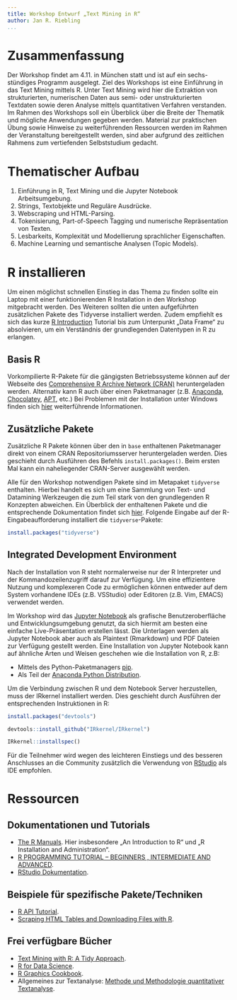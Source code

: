 ```yaml
---
title: Workshop Entwurf „Text Mining in R“
author: Jan R. Riebling
...
```


# Zusammenfassung

Der Workshop findet am 4.11. in München statt und ist auf ein sechs-stündiges Programm ausgelegt.
Ziel des Workshops ist eine Einführung in das Text Mining mittels R.
Unter Text Mining wird hier die Extraktion von strukturierten, numerischen Daten aus semi- oder unstrukturierten Textdaten sowie deren Analyse mittels quantitativen Verfahren verstanden.
Im Rahmen des Workshops soll ein Überblick über die Breite der Thematik und mögliche Anwendungen gegeben werden.
Material zur praktischen Übung sowie Hinweise zu weiterführenden Ressourcen werden im Rahmen der Veranstaltung bereitgestellt werden, sind aber aufgrund des zeitlichen Rahmens zum vertiefenden Selbststudium gedacht.

# Thematischer Aufbau

1. Einführung in R, Text Mining und die Jupyter Notebook Arbeitsumgebung.
2. Strings, Textobjekte und Reguläre Ausdrücke.
3. Webscraping und HTML-Parsing.
4. Tokenisierung, Part-of-Speech Tagging und numerische Repräsentation von Texten.
5. Lesbarkeits, Komplexität und Modellierung sprachlicher Eigenschaften.
6. Machine Learning und semantische Analysen (Topic Models).

# R installieren

Um einen möglichst schnellen Einstieg in das Thema zu finden sollte ein Laptop mit einer funktionierenden R Installation in den Workshop mitgebracht werden.
Des Weiteren sollten die unten aufgeführten zusätzlichen Pakete des Tidyverse installiert werden.
Zudem empfiehlt es sich das kurze [R Introduction](http://www.r-tutor.com/r-introduction) Tutorial bis zum Unterpunkt „Data Frame“ zu absolvieren, um ein Verständnis der grundlegenden Datentypen in R zu erlangen.

## Basis R

Vorkompilierte R-Pakete für die gängigsten Betriebssysteme können auf der Webseite des [Comprehensive R Archive Network (CRAN)](https://cran.r-project.org/) heruntergeladen werden.
Alternativ kann R auch über einen Paketmanager (z.B. [Anaconda](https://docs.anaconda.com/anaconda/user-guide/tasks/using-r-language/), [Chocolatey](https://community.chocolatey.org/packages/R.Project), [APT](https://sites.psu.edu/theubunturblog/installing-r-in-ubuntu/), etc.)
Bei Problemen mit der Installation unter Windows finden sich [hier](https://cran.r-project.org/bin/windows/base/) weiterführende Informationen.


## Zusätzliche Pakete

Zusätzliche R Pakete können über den in `base` enthaltenen Paketmanager direkt von einem CRAN Repositoriumsserver heruntergeladen werden.
Dies geschieht durch Ausführen des Befehls `install.packages()`.
Beim ersten Mal kann ein naheliegender CRAN-Server ausgewählt werden.

Alle für den Workshop notwendigen Pakete sind im Metapaket `tidyverse` enthalten.
Hierbei handelt es sich um eine Sammlung von Text- und Datamining Werkzeugen die zum Teil stark von den grundlegenden R Konzepten abweichen.
Ein Überblick der enthaltenen Pakete und die entsprechende Dokumentation findet sich [hier](https://www.tidyverse.org/packages/).
Folgende Eingabe auf der R-Eingabeaufforderung installiert die `tidyverse`-Pakete:

```R
install.packages("tidyverse")
```

## Integrated Development Environment

Nach der Installation von R steht normalerweise nur der R Interpreter und der Kommandozeilenzugriff darauf zur Verfügung.
Um eine effizientere Nutzung und komplexeren Code zu ermöglichen können entweder auf dem System vorhandene IDEs (z.B. VSStudio) oder Editoren (z.B. Vim, EMACS) verwendet werden.

Im Workshop wird das [Jupyter Notebook](https://jupyter.org/) als grafische Benutzeroberfläche und Entwicklungsumgebung genutzt, da sich hiermit am besten eine einfache Live-Präsentation erstellen lässt.
Die Unterlagen werden als Jupyter Notebook aber auch als Plaintext (Rmarkdown) und PDF Dateien zur Verfügung gestellt werden.
Eine Installation von Jupyter Notebook kann auf ähnliche Arten und Weisen geschehen wie die Installation von R, z.B:

* Mittels des Python-Paketmanagers [pip](https://jupyter.org/install).
* Als Teil der [Anaconda Python Distribution](https://www.anaconda.com/products/distribution).

Um die Verbindung zwischen R und dem Notebook Server herzustellen, muss der IRkernel installiert werden.
Dies geschieht durch Ausführen der entsprechenden Instruktionen in R:


```R
install.packages("devtools")

devtools::install_github("IRkernel/IRkernel")

IRkernel::installspec()
```

Für die Teilnehmer wird wegen des leichteren Einstiegs und des besseren Anschlusses an die Community zusätzlich die Verwendung von [RStudio](https://www.rstudio.com/products/rstudio/) als IDE empfohlen.


# Ressourcen

## Dokumentationen und Tutorials

* [The R Manuals](https://cran.r-project.org/manuals.html). Hier insbesondere „An Introduction to R“ und „R Installation and Administration“.
* [R PROGRAMMING TUTORIAL – BEGINNERS , INTERMEDIATE AND ADVANCED](https://www.datasciencemadesimple.com/r-tutorial/).
* [RStudio Dokumentation](https://docs.rstudio.com/).

## Beispiele für spezifische Pakete/Techniken

* [R API Tutorial](https://www.dataquest.io/blog/r-api-tutorial/).
* [Scraping HTML Tables and Downloading Files with R](https://www.storybench.org/scraping-html-tables-and-downloading-files-with-r/).

## Frei verfügbare Bücher

* [Text Mining with R: A Tidy Approach](https://www.tidytextmining.com/).
* [R for Data Science](https://r4ds.had.co.nz/).
* [R Graphics Cookbook](https://www.cookbook-r.com/Graphs/).
* Allgemeines zur Textanalyse: [Methode und Methodologie quantitativer Textanalyse](https://fis.uni-bamberg.de/handle/uniba/45106).
